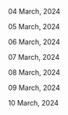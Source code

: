 04 March, 2024

05 March, 2024

06 March, 2024

07 March, 2024

08 March, 2024

09 March, 2024

10 March, 2024